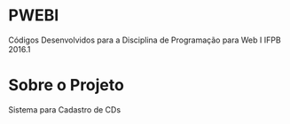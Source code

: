 # PWEBI

Códigos Desenvolvidos para a Disciplina de Programação para Web I IFPB 2016.1

# Sobre o Projeto

Sistema para Cadastro de CDs

